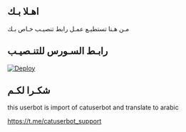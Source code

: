 ## اهـلا بـك
مـن هـنا تستطيـع عمـل رابط تنصيـب خـاص بـك

## رابـط السـورس للتنـصيـب

[![Deploy](https://www.herokucdn.com/deploy/button.svg)](https://heroku.com/deploy?template=https://github.com/OMAR112233445/jmthon)

## شكـرا لكـم 


this userbot is import of catuserbot and translate to arabic

https://t.me/catuserbot_support
